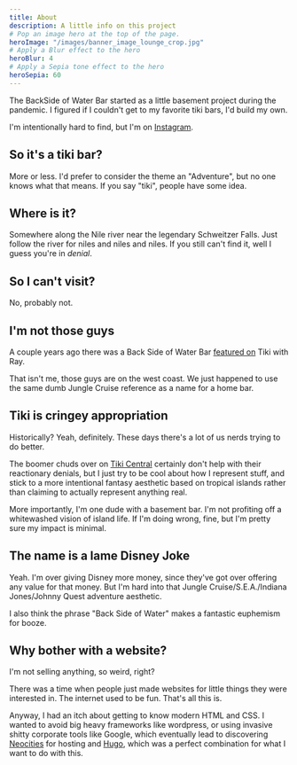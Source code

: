 ```yaml
---
title: About
description: A little info on this project
# Pop an image hero at the top of the page.
heroImage: "/images/banner_image_lounge_crop.jpg"
# Apply a Blur effect to the hero 
heroBlur: 4
# Apply a Sepia tone effect to the hero
heroSepia: 60
---
```


The BackSide of Water Bar started as a little basement project during the pandemic. I figured if I couldn't get to my favorite tiki bars, I'd build my own.

I'm intentionally hard to find, but I'm on [Instagram](https://www.instagram.com/theonlydavethatmatters/).

## So it's a tiki bar?

More or less. I'd prefer to consider the theme an "Adventure", but no one knows what that means. If you say "tiki", people have some idea.

## Where is it?

Somewhere along the Nile river near the legendary Schweitzer Falls. Just follow the river for niles and niles and niles. If you still can't find it, well I guess you're in *denial*.

## So I can't visit?

No, probably not.

## I'm not those guys

A couple years ago there was a Back Side of Water Bar [featured on](https://www.tikiwithray.com/home-tiki-bar-spotlight-79-back-side-water-gig-harbor-wa/) Tiki with Ray.

That isn't me, those guys are on the west coast. We just happened to use the same dumb Jungle Cruise reference as a name for a home bar.

## Tiki is cringey appropriation

Historically? Yeah, definitely. These days there's a lot of us nerds trying to do better.

The boomer chuds over on [Tiki Central](https://tikicentral.com) certainly don't help with their reactionary denials, but I just try to be cool about how I represent stuff, and stick to a more intentional fantasy aesthetic based on tropical islands rather than claiming to actually represent anything real.

More importantly, I'm one dude with a basement bar. I'm not profiting off a whitewashed vision of island life. If I'm doing wrong, fine, but I'm pretty sure my impact is minimal.

## The name is a lame Disney Joke

Yeah. I'm over giving Disney more money, since they've got over offering any value for that money. But I'm hard into that Jungle Cruise/S.E.A./Indiana Jones/Johnny Quest adventure aesthetic.

I also think the phrase "Back Side of Water" makes a fantastic euphemism for booze.

## Why bother with a website?

I'm not selling anything, so weird, right?

There was a time when people just made websites for little things they were interested in. The internet used to be fun. That's all this is.

Anyway, I had an itch about getting to know modern HTML and CSS. I wanted to avoid big heavy frameworks like wordpress, or using invasive shitty corporate tools like Google, which eventually lead to discovering [Neocities](https://neocities.org) for hosting and [Hugo](https://gohugo.io), which was a perfect combination for what I want to do with this.
